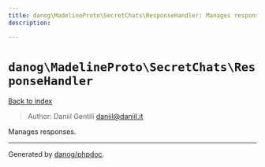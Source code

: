 ```yaml
---
title: danog\MadelineProto\SecretChats\ResponseHandler: Manages responses.
description: 

---
```

# `danog\MadelineProto\SecretChats\ResponseHandler`
[Back to index](../../../index.md)

> Author: Daniil Gentili <daniil@daniil.it>  
  

Manages responses.  




---
Generated by [danog/phpdoc](https://phpdoc.daniil.it).  
